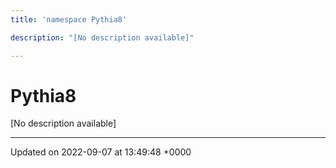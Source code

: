```yaml
---
title: 'namespace Pythia8'

description: "[No description available]"

---
```


# Pythia8



[No description available]






-------------------------------

Updated on 2022-09-07 at 13:49:48 +0000